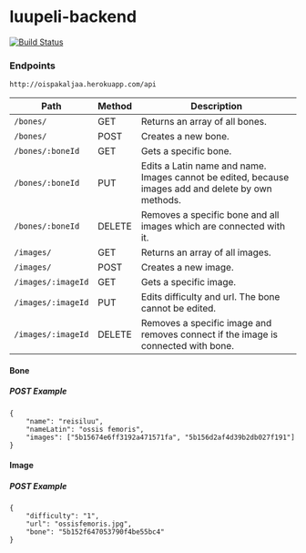 # luupeli-backend
[![Build Status](https://travis-ci.org/luupeli/luupeli-backend.svg?branch=master)](https://travis-ci.org/luupeli/luupeli-backend)

### Endpoints

 `http://oispakaljaa.herokuapp.com/api`

Path | Method | Description
-----|------|------------
`/bones/` | GET | Returns an array of all bones.
`/bones/` | POST | Creates a new bone.
`/bones/:boneId` | GET | Gets a specific bone.
`/bones/:boneId` | PUT | Edits a Latin name and name. Images cannot be edited, because images add and delete by own methods.
`/bones/:boneId` | DELETE | Removes a specific bone and all images which are connected with it.
`/images/` | GET | Returns an array of all images.
`/images/` | POST | Creates a new image.
`/images/:imageId` | GET | Gets a specific image.
`/images/:imageId` | PUT | Edits difficulty and url. The bone cannot be edited.
`/images/:imageId` | DELETE | Removes a specific image and removes connect if the image is connected with bone.

#### Bone
##### POST Example
```
{
    "name": "reisiluu",
    "nameLatin": "ossis femoris",
    "images": ["5b15674e6ff3192a471571fa", "5b156d2af4d39b2db027f191"]
}
```

#### Image
##### POST Example
```
{
    "difficulty": "1",
    "url": "ossisfemoris.jpg",
    "bone": "5b152f647053790f4be55bc4"
}
```
